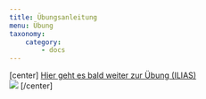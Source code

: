 ```yaml
---
title: Übungsanleitung
menu: Übung
taxonomy:
    category:
        - docs
---
```

[center]
[Hier geht es bald weiter zur Übung (ILIAS)<br> ![](/images/exercise.png?resize=200,200)](https://www.opengeoedu.de)
[/center]
